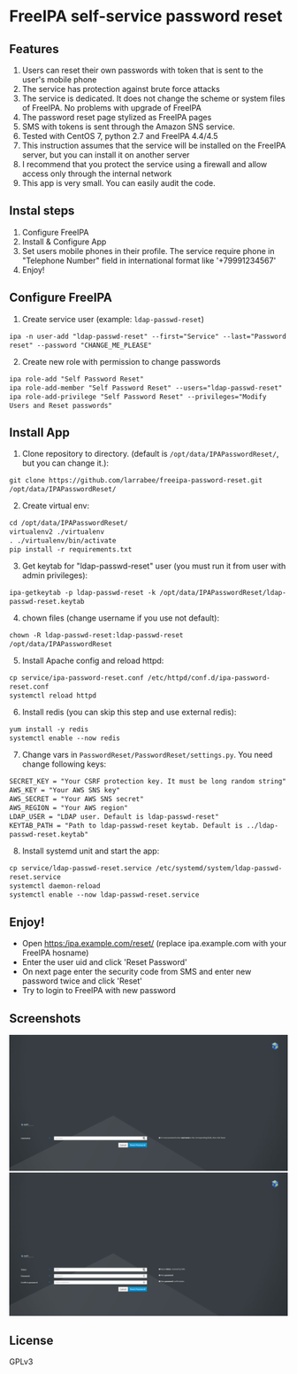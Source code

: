 # FreeIPA self-service password reset

## Features
1. Users can reset their own passwords with token that is sent to the user's mobile phone
2. The service has protection against brute force attacks
3. The service is dedicated. It does not change the scheme or system files of FreeIPA. No problems with upgrade of FreeIPA
4. The password reset page stylized as FreeIPA pages
5. SMS with tokens is sent through the Amazon SNS service. 
6. Tested with CentOS 7, python 2.7 and FreeIPA 4.4/4.5
7. This instruction assumes that the service will be installed on the FreeIPA server, but you can install it on another server
8. I recommend that you protect the service using a firewall and allow access only through the internal network
9. This app is very small. You can easily audit the code.


## Instal steps

1. Configure FreeIPA
2. Install & Configure App
3. Set users mobile phones in their profile. The service require phone in "Telephone Number" field in international format like '+79991234567'
4. Enjoy!

## Configure FreeIPA
1. Create service user (example: `ldap-passwd-reset`)
```
ipa -n user-add "ldap-passwd-reset" --first="Service" --last="Password reset" --password "CHANGE_ME_PLEASE"
```
2. Create new role with permission to change passwords
```
ipa role-add "Self Password Reset"
ipa role-add-member "Self Password Reset" --users="ldap-passwd-reset"
ipa role-add-privilege "Self Password Reset" --privileges="Modify Users and Reset passwords"
```



## Install App
1. Clone repository to directory. (default is `/opt/data/IPAPasswordReset/`, but you can change it.):
```
git clone https://github.com/larrabee/freeipa-password-reset.git /opt/data/IPAPasswordReset/
```
2. Create virtual env:
```
cd /opt/data/IPAPasswordReset/
virtualenv2 ./virtualenv
. ./virtualenv/bin/activate
pip install -r requirements.txt
```
3. Get keytab for "ldap-passwd-reset" user (you must run it from user with admin privileges):
```
ipa-getkeytab -p ldap-passwd-reset -k /opt/data/IPAPasswordReset/ldap-passwd-reset.keytab
```
4. chown files (change username if you use not default):
```
chown -R ldap-passwd-reset:ldap-passwd-reset /opt/data/IPAPasswordReset
```
5. Install Apache config and reload httpd:
```
cp service/ipa-password-reset.conf /etc/httpd/conf.d/ipa-password-reset.conf
systemctl reload httpd
```
6. Install redis (you can skip this step and use external redis):
```
yum install -y redis
systemctl enable --now redis
```
7. Change vars in `PasswordReset/PasswordReset/settings.py`. You need change following keys:
```
SECRET_KEY = "Your CSRF protection key. It must be long random string"
AWS_KEY = "Your AWS SNS key"
AWS_SECRET = "Your AWS SNS secret"
AWS_REGION = "Your AWS region"
LDAP_USER = "LDAP user. Default is ldap-passwd-reset"
KEYTAB_PATH = "Path to ldap-passwd-reset keytab. Default is ../ldap-passwd-reset.keytab"
```
8. Install systemd unit and start the app:
```
cp service/ldap-passwd-reset.service /etc/systemd/system/ldap-passwd-reset.service
systemctl daemon-reload
systemctl enable --now ldap-passwd-reset.service
```

## Enjoy!
* Open [https:/ipa.example.com/reset/](https://ipa.example.com/reset/) (replace ipa.example.com with your FreeIPA hosname)
* Enter the user uid and click 'Reset Password'
* On next page enter the security code from SMS and enter new password twice and click 'Reset'
* Try to login to FreeIPA with new password

## Screenshots
![Main Page](/service/main.png?raw=true "Main Page")
![Confirmation Page](/service/reset.png?raw=true "Confirmation Page")

## License
GPLv3
